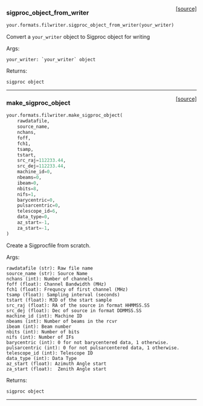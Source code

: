 <span style="float:right;">[[source]](https://github.com/thepetabyteproject/your/blob/master/your/formats/filwriter.py#L8)</span>

### sigproc_object_from_writer


```python
your.formats.filwriter.sigproc_object_from_writer(your_writer)
```


Convert a `your_writer` object to Sigproc object for writing

Args: 

    your_writer: `your_writer` object

Returns: 

    sigproc object


----

<span style="float:right;">[[source]](https://github.com/thepetabyteproject/your/blob/master/your/formats/filwriter.py#L71)</span>

### make_sigproc_object


```python
your.formats.filwriter.make_sigproc_object(
    rawdatafile,
    source_name,
    nchans,
    foff,
    fch1,
    tsamp,
    tstart,
    src_raj=112233.44,
    src_dej=112233.44,
    machine_id=0,
    nbeams=0,
    ibeam=0,
    nbits=8,
    nifs=1,
    barycentric=0,
    pulsarcentric=0,
    telescope_id=6,
    data_type=0,
    az_start=-1,
    za_start=-1,
)
```


Create a Sigprocfile from scratch.

Args: 

    rawdatafile (str): Raw file name
    source_name (str): Source Name
    nchans (int): Number of channels
    foff (float): Channel Bandwidth (MHz)
    fch1 (float): Frequncy of first channel (MHz)
    tsamp (float): Sampling interval (seconds)
    tstart (float): MJD of the start sample
    src_raj (float): RA of the source in format HHMMSS.SS
    src_dej (float): Dec of source in format DDMMSS.SS
    machine_id (int): Machine ID
    nbeams (int): Number of beams in the rcvr
    ibeam (int): Beam number
    nbits (int): Number of bits
    nifs (int): Number of IFs
    barycentric (int): 0 for not barycentered data, 1 otherwise.
    pulsarcentric (int): 0 for not pulsarcentered data, 1 otherwise.
    telescope_id (int): Telescope ID
    data_type (int): Data Type
    az_start (float): Azimuth Angle start
    za_start (float):  Zenith Angle start

Returns: 

    sigproc object


----

